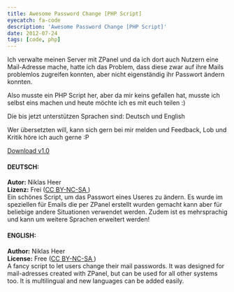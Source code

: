 ```yaml
---
title: Awesome Password Change [PHP Script]
eyecatch: fa-code
description: 'Awesome Password Change [PHP Script]'
date: 2012-07-24
tags: [code, php]
---
```



Ich verwalte meinen Server mit ZPanel und da ich dort auch Nutzern eine Mail-Adresse mache, hatte ich das Problem, dass diese zwar auf ihre Mails problemlos zugreifen konnten, aber nicht eigenständig ihr Passwort ändern konnten.

Also musste ein PHP Script her, aber da mir keins gefallen hat, musste ich selbst eins machen und heute möchte ich es mit euch teilen :)

Die bis jetzt unterstützen Sprachen sind: Deutsch und English

Wer übersetzten will, kann sich gern bei mir melden und Feedback, Lob und Kritik höre ich auch gerne :P

<div class="download-button"><a href="/assets/files/2012-07-24/awesome_password_change_v1.0.zip" class="btn btn-lg btn-success">Download v1.0</a></div>

#### DEUTSCH:

**Autor:** Niklas Heer <br>
**Lizenz:** Frei ([CC BY-NC-SA ](http://creativecommons.org/licenses/by-nc-sa/3.0))<br>
Ein schönes Script, um das Passwort eines Useres zu ändern. Es wurde im speziellen für Emails die per ZPanel erstellt wurden gemacht kann aber für beliebige andere Situationen verwendet werden. Zudem ist es mehrsprachig und kann um weitere Sprachen erweitert werden!<br>

#### ENGLISH:

**Author:** Niklas Heer <br>
**License:** Free ([CC BY-NC-SA ](http://creativecommons.org/licenses/by-nc-sa/3.0))<br>
A fancy script to let users change their mail passwords. It was designed for mail-adresses created with ZPanel, but can be used for all other systems too. It is multilingual and new languages can be added easily.<br>
